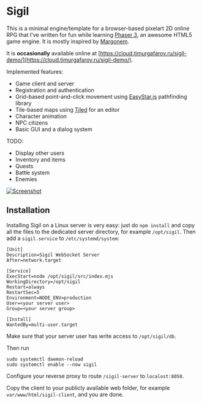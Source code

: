 # Sigil
This is a minimal engine/template for a browser-based pixelart 2D online RPG that I've written for fun while learning [Phaser 3](https://phaser.io/), an awesome HTML5 game engine. It is mostly inspired by [Margonem](https://margonem.com/).

It is **occasionally** available online at [https://cloud.timurgafarov.ru/sigil-demo/](https://cloud.timurgafarov.ru/sigil-demo/).

Implemented features:
* Game client and server
* Registration and authentication
* Grid-based point-and-click movement using [EasyStar.js](https://www.easystarjs.com/) pathfinding library
* Tile-based maps using [Tiled](https://www.mapeditor.org) for an editor
* Character animation
* NPC citizens
* Basic GUI and a dialog system

TODO:
* Display other users
* Inventory and items
* Quests
* Battle system
* Enemies

[![Screenshot](screenshot.jpg)](screenshot.jpg)

## Installation

Installing Sigil on a Linux server is very easy: just do `npm install` and copy all the files to the dedicated server directory, for example `/opt/sigil`. Then add a `sigil.service` to `/etc/systemd/system`:

```
[Unit]
Description=Sigil WebSocket Server
After=network.target

[Service]
ExecStart=node /opt/sigil/src/index.mjs
WorkingDirectory=/opt/sigil
Restart=always
RestartSec=5
Environment=NODE_ENV=production
User=<your server user>
Group=<your server group>

[Install]
WantedBy=multi-user.target
```

Make sure that your server user has write access to `/opt/sigil/db`.

Then run

```
sudo systemctl daemon-reload
sudo systemctl enable --now sigil
```

Configure your reverse proxy to route `/sigil-server` to `localost:8050`.

Copy the client to your publicly available web folder, for example `var/www/html/sigil-client`, and you are done.
